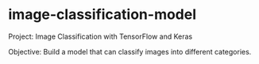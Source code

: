 # image-classification-model
Project: Image Classification with TensorFlow and Keras

Objective: Build a model that can classify images into different categories.
